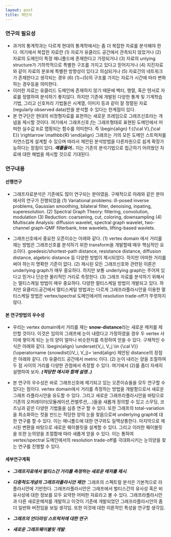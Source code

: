 ```yaml
---
layout: post
title: 제안서 
---
```


### 연구의 필요성
- 과거의 통계학과는 다르게 현대의 통계학에서는 좀 더 복잡한 자료를 분석해야 한다. 여기에서 복잡한 자료란 (1) 자료가 유클리드 공간에서 관측되지 않았거나 (2) 자료의 도메인이 특정 매니폴드에 존재한다고 가정되거나 (3) 자료의 unlying structure가 기하학적으로 특별한 구조를 가지고 있다고 믿어지거나 (4) 지진자료와 같이 자료의 분포에 특별한 방향성이 있다고 의심되거나 (5) 자료간의 네트워크가 존재한다고 생각되는 경우 (6) (1)~(5)의 구조를 가지는 자료가 시간에 따라 변화하는 경우등을 의미한다. 
- 이러한 자료는 유클리드 도메인에 존재하지 않기 때문에 벡터, 행렬, 혹은 텐서로 자료를 정렬하여 분석하기 좋지않다. 하지만 기존에 개발된 다양한 통계 및 기계학습 기법, 그리고 신호처리 기법들은 시계열, 이미지 등과 같이 잘 정렬된 자료(regularly observed data)만을 분석할 수 있다는 한계점이 있다. 
- 본 연구단은 현대의 비정형자료를 표현하는 새로운 프레임으로 그래프신호라는 개념을 제시할 것이다. 여기에서 그래프신호 $f$는 그래프형태로 표현된 도메인에서 어떠한 실수값 $\mathbb{R}$로 맵핑되는 함수를 의미한다. 즉
\begin{align}
 f:({\cal V},{\cal E}) \rightarrow \mathbb{R}
\end{align}
그래프는 거의 모든 도메인 스트럭처를 자연스럽게 설계할 수 있으며 따라서 제안된 분석방법을 다른차원으로 쉽게 확장가능하다는 장점이 있다. ***예를들어..***
이는 기존의 분석기법으로 접근하기 어려웠던 자료에 대한 해법을 제시할 것으로 기대된다. 

### 연구내용 
#### 선행연구
- 그래프자료분석은 기존에도 많이 연구되는 분야였음. 구체적으로 아래와 같은 분야에서의 연구가 진행되었음
(1) Variational problems: ill-posed inverse problems, Gaussian smoothing, bilateral filter, denoising, inpating, superesolution.
(2) Spectral Graph Theory: filtering, convolution, modulation
(3) Reduction: coarsening, cut, coloring, downsampling 
(4) Multiscale Analysis: diffusion wavelet, spectral graph wavelet, two-channel graph-QMF filterbank, tree wavelets, lifting-based wavlets. 

- 그래프신호에서 중요한 오픈이슈는 아래와 같다. (1) vertex domain 에서 거리를 재는 방법은 그래프신호를 분석하기 위한 transform을 개발할때 매우 핵심적인 요소이다. goedesic/shortest-path distance, resistance distance, diffusion distance, algebric distance 등 다양한 방법이 제시되었다. 하지만 어떠한 거리를 써야 하는지 명확한 기준이 없다. (2) 제시된 모든 그래프신호와 관련된 이론은 underlying graph가 매우 중요하다. 하지만 보통 underlying graph는 주어져 있다고 믿거나 단순한 물리적인 거리로 측정한다. (3) 그래프 자료를 분석하기 위해서는 멀티스케일 방법이 매우 중요하다. 다양한 멀티스케일 방법이 개발되고 있다. 하지만 유클리드공간에서 멀티스케일 방법과는 다르게 그래프라플라시안을 이용한 멀티스케일 방법은 vertex/spectral 도메인에서의 resolution trade-off가 뚜렷하지 않다. 

#### 본 연구방법의 우수성

- 우리는 vertex domain에서 거리를 재는 **snow-distance**라는 새로운 메저를 제안할 것이다. 이것은 임의의 그래프에 눈이 내렸다고 가정하였을 경우 두 vertex 사이에 쌓이게 되는 눈의 양이 얼마나 비슷한지를 측정하여 얻을 수 있다. 구체적인 수식은 아래와 같다. 
\begin{align}
\underset{V_i, V_j \in {\cal V}}{\operatorname {snowdist}}V_i, V_j)=
\end{align}
제안된 distance의 장점은 아래와 같다. (1) 유클리드 공간에서 metric 이다. (2) 눈이 내리는 양을 조절하여 두 점 사이의 거리를 다양한 관점에서 측정할 수 있다. 여기에서 (2)를 좀더 자세히 설명하여 보자. ***(적당한 예시와 함께 설명..)*** 

- 본 연구의 우수성은 바로 그래프신호에 제기되고 있는 오픈이슈들을 모두 연구할 수 있다는 점이다. vertex domain에서 거리를 측정하는 방법을 개발함으로서 새로운 그래프 라플라시안을 유도할 수 있다. 그리고 새로운 그래프라플라시안을 바탕으로 기존의 오퍼레이터(모듈레이션,컨벌루션,...)들을 새롭게 정의할 수 있고 스무딩, 코즈닝과 같은 다양한 기법들을 심층 연구 할 수 있다. 또한 그래프의 total-variation을 최소화하는 컷을 만드는 적당한 양의 눈을 찾음으로써 underlying graph에 대한 연구를 할 수 있다. 이는 매니폴드에 대한 연구와도 일맥상통한다. 마지막으로 제시된 변환을 바탕으로 새로운 웨이블릿을 설계할 수 있다. 그리고 이러한 웨이블릿을 또한 눈의양을 조절함에 따라 새롭게 얻을 수 있다. 이는 통하여 vertex/spectral 도메인에서의 resolution trade-off를 극대화시키는 눈의양을 찾는 연구를 진행할 수 있다. 


#### 세부연구계획
- ***그래프자료에서 벌티스간 거리를 측정하는 새로운 메저를 제시***: 

- ***다중척도개념의 그래프라플라시안 제안***: 그래프의 스펙트럴 분석은 기본적으로 라플라시안에 기반한다. 그래프라플라시안은 그래프에서 벌티스간의 유사성 혹은 비유사성에 대한 정보를 모두 요약한 어떠한 자료라고 볼 수 있다. 그래프라플라시안과 다른 새로운메저를 개발하고 이것이 기존에 개발되었던 그래프라플라시안의 좀더 일반화 버전임을 보일 생각임. 또한 이것에 대한 이론적인 특성을 연구할 생각임. 

- ***그래프의 언더라잉 스트럭처에 대한 연구***: 

- ***새로운 그래프웨이블릿 개발***: 
